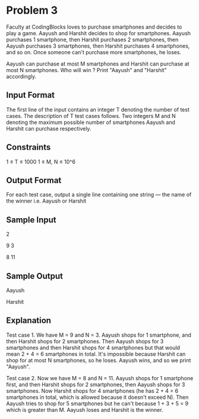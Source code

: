 # Problem 3

Faculty at CodingBlocks loves to purchase smartphones and decides to play a game. Aayush and Harshit decides to shop for smartphones. Aayush purchases 1 smartphone, then Harshit purchases 2 smartphones, then Aayush purchases 3 smartphones, then Harshit purchases 4 smartphones, and so on. Once someone can't purchase more smartphones, he loses.

Aayush can purchase at most M smartphones and Harshit can purchase at most N smartphones. Who will win ? Print "Aayush" and "Harshit" accordingly.

## Input Format

The first line of the input contains an integer T denoting the number of test cases. The description of T test cases follows. Two integers M and N denoting the maximum possible number of smartphones Aayush and Harshit can purchase respectively.

## Constraints

1 ≤ T ≤ 1000 1 ≤ M, N ≤ 10^6

## Output Format

For each test case, output a single line containing one string — the name of the winner i.e. Aayush or Harshit

## Sample Input

2

9 3    

8 11

## Sample Output

Aayush

Harshit

## Explanation

Test case 1. We have M = 9 and N = 3. Aayush shops for 1 smartphone, and then Harshit shops for 2 smartphones. Then Aayush shops for 3 smartphones and then Harshit shops for 4 smartphones but that would mean 2 + 4 = 6 smartphones in total. It's impossible because Harshit can shop for at most N smartphones, so he loses. Aayush wins, and so we print "Aayush".

Test case 2. Now we have M = 8 and N = 11. Aayush shops for 1 smartphone first, and then Harshit shops for 2 smartphones, then Aayush shops for 3 smartphones. Now Harshit shops for 4 smartphones (he has 2 + 4 = 6 smartphones in total, which is allowed because it doesn't exceed N). Then Aayush tries to shop for 5 smartphones but he can't because 1 + 3 + 5 = 9 which is greater than M. Aayush loses and Harshit is the winner.
